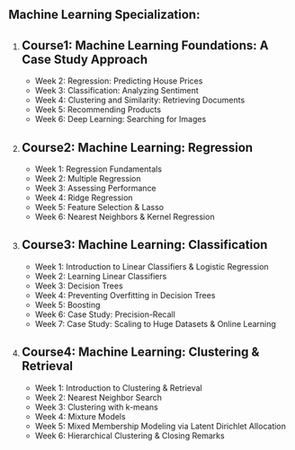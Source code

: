 ## Machine Learning Specialization:

1. ## Course1: Machine Learning Foundations: A Case Study Approach
      * Week 2: Regression: Predicting House Prices
      * Week 3: Classification: Analyzing Sentiment
      * Week 4: Clustering and Similarity: Retrieving Documents
      * Week 5: Recommending Products
      * Week 6: Deep Learning: Searching for Images

2. ## Course2: Machine Learning: Regression
      * Week 1: Regression Fundamentals
      * Week 2: Multiple Regression
      * Week 3: Assessing Performance
      * Week 4: Ridge Regression
      * Week 5: Feature Selection & Lasso
      * Week 6: Nearest Neighbors & Kernel Regression
      
3. ## Course3: Machine Learning: Classification
      * Week 1: Introduction to Linear Classifiers & Logistic Regression
      * Week 2: Learning Linear Classifiers
      * Week 3: Decision Trees
      * Week 4: Preventing Overfitting in Decision Trees
      * Week 5: Boosting
      * Week 6: Case Study: Precision-Recall
      * Week 7: Case Study: Scaling to Huge Datasets & Online Learning
      
4. ## Course4: Machine Learning: Clustering & Retrieval
      * Week 1: Introduction to Clustering & Retrieval
      * Week 2: Nearest Neighbor Search
      * Week 3: Clustering with k-means
      * Week 4: Mixture Models
      * Week 5: Mixed Membership Modeling via Latent Dirichlet Allocation
      * Week 6: Hierarchical Clustering & Closing Remarks
       
